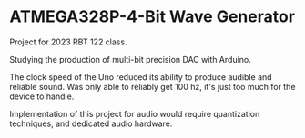 # ATMEGA328P-4-Bit Wave Generator
Project for 2023 RBT 122 class.

Studying the production of multi-bit precision DAC with Arduino.

The clock speed of the Uno reduced its ability to produce audible and reliable sound. Was only able to reliably get 100 hz, it's just too much for the device to handle.

Implementation of this project for audio would require quantization techniques, and dedicated audio hardware.

